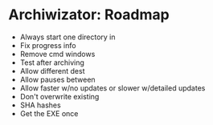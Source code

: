 ﻿# Archiwizator: Roadmap

* Always start one directory in
* Fix progress info
* Remove cmd windows
* Test after archiving
* Allow different dest
* Allow pauses between
* Allow faster w/no updates or slower w/detailed updates
* Don't overwrite existing
* SHA hashes
* Get the EXE once